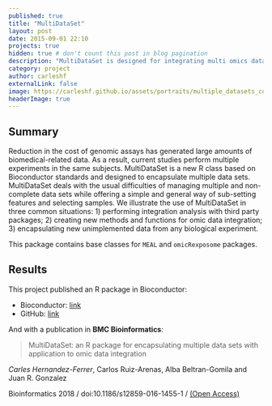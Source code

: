 ```yaml
---
published: true
title: "MultiDataSet"
layout: post
date: 2015-09-01 22:10
projects: true
hidden: true # don't count this post in blog pagination
description: "MultiDataSet is designed for integrating multi omics data sets and ResultSet is a container for omics results."
category: project
author: carleshf
externalLink: false
image: https://carleshf.github.io/assets/portraits/multiple_datasets_coordination.png
headerImage: true
---
```



## Summary

Reduction in the cost of genomic assays has generated large amounts of biomedical-related data. As a result, current studies perform multiple experiments in the same subjects. MultiDataSet is a new R class based on Bioconductor standards and designed to encapsulate multiple data sets. MultiDataSet deals with the usual difficulties of managing multiple and non-complete data sets while offering a simple and general way of sub-setting features and selecting samples. We illustrate the use of MultiDataSet in three common situations: 1) performing integration analysis with third party packages; 2) creating new methods and functions for omic data integration; 3) encapsulating new unimplemented data from any biological experiment.

This package contains base classes for `MEAL` and `omicRexposome` packages.

## Results

This project published an R package in Bioconductor:

* Bioconductor: [link](https://bioconductor.org/packages/release/bioc/html/MultiDataSet.html)
* GitHub: [link](https://github.com/isglobal-brge/MultiDataSet)

And with a publication in **BMC Bioinformatics**:

> MultiDataSet: an R package for encapsulating multiple data sets with application to omic data integration

*Carles Hernandez-Ferrer*, Carlos Ruiz-Arenas, Alba Beltran-Gomila and Juan R. Gonzalez

Bioinformatics 2018 / doi:10.1186/s12859-016-1455-1 / [(Open Access)](https://bmcbioinformatics.biomedcentral.com/articles/10.1186/s12859-016-1455-1)

